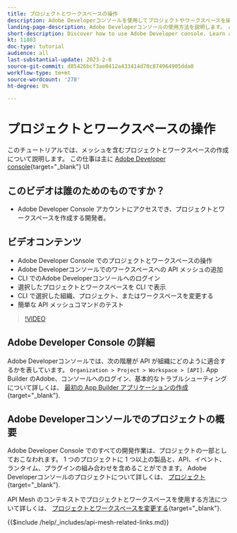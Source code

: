 ```yaml
---
title: プロジェクトとワークスペースの操作
description: Adobe Developerコンソールを使用してプロジェクトやワークスペースを操作する方法を説明します。
landing-page-description: Adobe Developerコンソールの使用方法を説明します。 API Mesh で使用するプロジェクトとワークスペースについて説明します。
short-description: Discover how to use Adobe Developer console. Learn about projects and workspaces to be used with API Mesh.
kt: 11803
doc-type: tutorial
audience: all
last-substantial-update: 2023-2-8
source-git-commit: d85426bcf3ae0412a433414d70c874964905dda0
workflow-type: tm+mt
source-wordcount: '278'
ht-degree: 0%

---
```



# プロジェクトとワークスペースの操作

このチュートリアルでは、メッシュを含むプロジェクトとワークスペースの作成について説明します。 この仕事は主に [Adobe Developer console](https://developer.adobe.com/console){target="_blank"} UI

## このビデオは誰のためのものですか？

* Adobe Developer Console アカウントにアクセスでき、プロジェクトとワークスペースを作成する開発者。

## ビデオコンテンツ

* Adobe Developer Console でのプロジェクトとワークスペースの操作
* Adobe Developerコンソールでのワークスペースへの API メッシュの追加
* CLI でのAdobe Developerコンソールへのログイン
* 選択したプロジェクトとワークスペースを CLI で表示
* CLI で選択した組織、プロジェクト、またはワークスペースを変更する
* 簡単な API メッシュコマンドのテスト

>[!VIDEO](https://video.tv.adobe.com/v/3414123?quality=12&learn=on)

## Adobe Developer Console の詳細

Adobe Developerコンソールでは、次の階層が API が組織にどのように適合するかを表しています。 `Organization > Project > Workspace > [API]`. App Builder のAdobe、コンソールへのログイン、基本的なトラブルシューティングについて詳しくは、 [最初の App Builder アプリケーションの作成](https://developer.adobe.com/app-builder/docs/getting_started/first_app/){target="_blank"}.

## Adobe Developerコンソールでのプロジェクトの概要

Adobe Developer Console でのすべての開発作業は、プロジェクトの一部としておこなわれます。 1 つのプロジェクトに 1 つ以上の製品と、API、イベント、ランタイム、プラグインの組み合わせを含めることができます。 Adobe Developerコンソールのプロジェクトについて詳しくは、 [プロジェクト](https://developer.adobe.com/developer-console/docs/guides/projects/){target="_blank"}.

API Mesh のコンテキストでプロジェクトとワークスペースを使用する方法について詳しくは、 [プロジェクトとワークスペースを変更する](https://developer.adobe.com/graphql-mesh-gateway/gateway/create-mesh/#modify-projects-and-workspaces){target="_blank"}.

{{$include /help/_includes/api-mesh-related-links.md}}
